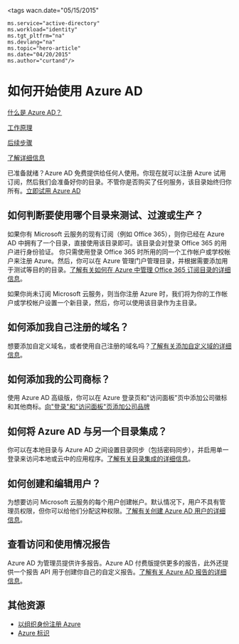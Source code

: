 ﻿<properties 
	pageTitle="如何开始使用 Azure AD" 
	description="介绍如何注册 Azure，以及尝试使用 Azure AD 之前所要完成的最先几个步骤。" 
	services="active-directory" 
	documentationCenter="" 
	authors="curtand" 
	manager="terrylan" 
	editor=""/>

<tags 
wacn.date="05/15/2015"

	ms.service="active-directory" 
	ms.workload="identity" 
	ms.tgt_pltfrm="na" 
	ms.devlang="na" 
	ms.topic="hero-article" 
	ms.date="04/20/2015" 
	ms.author="curtand"/>

# 如何开始使用 Azure AD

[什么是 Azure AD？](/documentation/articles/active-directory-whatis)

[工作原理](/documentation/articles/active-directory-works)

[后续步骤](/documentation/articles/active-directory-next-steps)

[了解详细信息](/documentation/articles/active-directory-learn-map)


已准备就绪？Azure AD 免费提供给任何人使用。你现在就可以注册 Azure 试用订阅，然后我们会准备好你的目录。不管你是否购买了任何服务，该目录始终归你所有。[立即试用 Azure AD](/home/features/identity/) 

## 如何判断要使用哪个目录来测试、过渡或生产？

如果你有 Microsoft 云服务的现有订阅（例如 Office 365），则你已经在 Azure AD 中拥有了一个目录，直接使用该目录即可。该目录会对登录 Office 365 的用户进行身份验证。 
你只需使用登录 Office 365 时所用的同一个工作帐户或学校帐户来注册 Azure。然后，你可以在 Azure 管理门户管理目录，并根据需要添加用于测试等目的的目录。[了解有关如何在 Azure 中管理 Office 365 订阅目录的详细信息](https://msdn.microsoft.com/zh-CN/library/azure/dn629580.aspx)。

如果你尚未订阅 Microsoft 云服务，则当你注册 Azure 时，我们将为你的工作帐户或学校帐户设置一个新目录，然后，你可以使用该目录作为主目录。 


## 如何添加我自己注册的域名？
想要添加自定义域名，或者使用自己注册的域名吗？[了解有关添加自定义域的详细信息](https://msdn.microsoft.com/zh-CN/library/azure/dn532272.aspx)。

## 如何添加我的公司商标？
使用 Azure AD 高级版，你可以在 Azure 登录页和"访问面板"页中添加公司徽标和其他商标。[向"登录"和"访问面板"页添加公司品牌](https://msdn.microsoft.com/zh-CN/library/azure/dn532270.aspx)

## 如何将 Azure AD 与另一个目录集成？
你可以在本地目录与 Azure AD 之间设置目录同步（包括密码同步），并启用单一登录来访问本地或云中的应用程序。[了解有关目录集成的详细信息](https://technet.microsoft.com/zh-CN/library/jj573653.aspx)。 

## 如何创建和编辑用户？
为想要访问 Microsoft 云服务的每个用户创建帐户。默认情况下，用户不具有管理员权限，但你可以给他们分配这种权限。[了解有关创建 Azure AD 用户的详细信息](https://msdn.microsoft.com/zh-CN/library/azure/hh967632.aspx)。

## 查看访问和使用情况报告
Azure AD 为管理员提供许多报告。Azure AD 付费版提供更多的报告，此外还提供一个报告 API 用于创建你自己的自定义报告。[了解有关 Azure AD 报告的详细信息](https://msdn.microsoft.com/zh-CN/library/azure/dn283934.aspx)。

## 其他资源

* [以组织身份注册 Azure](/documentation/articles/sign-up-organization)
* [Azure 标识](/documentation/articles/fundamentals-identity)


<!--HONumber=53-->